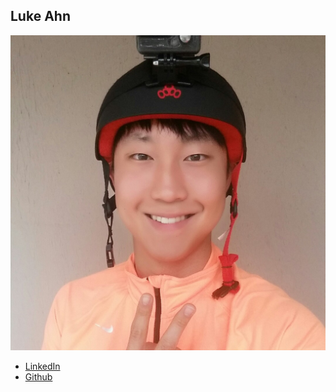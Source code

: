 Luke Ahn
------------

![](photos/luke-ahn.jpg)

* [LinkedIn](https://www.linkedin.com/in/luke-ahn-32b00089/)
* [Github](https://github.com/lukeahn)
